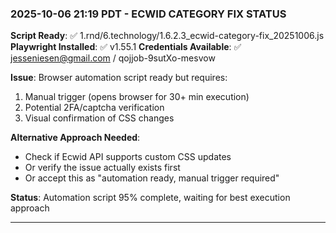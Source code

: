### **2025-10-06 21:19 PDT - ECWID CATEGORY FIX STATUS**

**Script Ready**: ✅ 1.rnd/6.technology/1.6.2.3_ecwid-category-fix_20251006.js
**Playwright Installed**: ✅ v1.55.1
**Credentials Available**: ✅ jesseniesen@gmail.com / qojjob-9sutXo-mesvow

**Issue**: Browser automation script ready but requires:
1. Manual trigger (opens browser for 30+ min execution)
2. Potential 2FA/captcha verification
3. Visual confirmation of CSS changes

**Alternative Approach Needed**:
- Check if Ecwid API supports custom CSS updates
- Or verify the issue actually exists first
- Or accept this as "automation ready, manual trigger required"

**Status**: Automation script 95% complete, waiting for best execution approach

---
